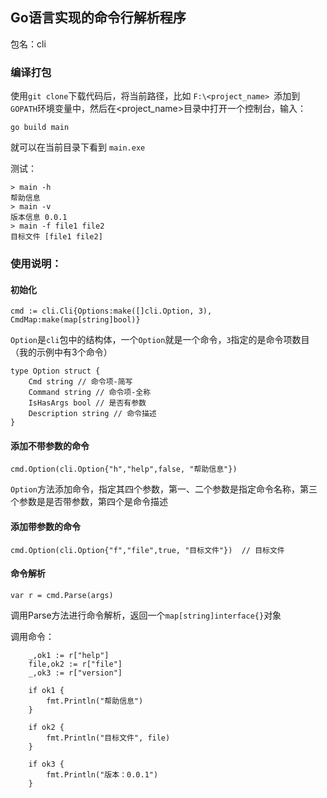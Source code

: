 ## Go语言实现的命令行解析程序

包名：cli

### 编译打包

使用`git clone`下载代码后，将当前路径，比如 `F:\<project_name> `添加到`GOPATH`环境变量中，然后在<project_name>目录中打开一个控制台，输入：
```
go build main
```
就可以在当前目录下看到 `main.exe`

测试：
```
> main -h
帮助信息
> main -v
版本信息 0.0.1
> main -f file1 file2
目标文件 [file1 file2]
```

### 使用说明：

#### 初始化
```
cmd := cli.Cli{Options:make([]cli.Option, 3), CmdMap:make(map[string]bool)}
```
`Option`是`cli`包中的结构体，一个`Option`就是一个命令，`3`指定的是命令项数目（我的示例中有3个命令）

```
type Option struct {
	Cmd string // 命令项-简写
	Command string // 命令项-全称
	IsHasArgs bool // 是否有参数
	Description string // 命令描述
}
```

#### 添加不带参数的命令

```
cmd.Option(cli.Option{"h","help",false, "帮助信息"})
```

`Option`方法添加命令，指定其四个参数，第一、二个参数是指定命令名称，第三个参数是是否带参数，第四个是命令描述

#### 添加带参数的命令
```
cmd.Option(cli.Option{"f","file",true, "目标文件"})  // 目标文件
```

#### 命令解析
```
var r = cmd.Parse(args)
```

调用Parse方法进行命令解析，返回一个`map[string]interface{}`对象

调用命令：
```
	_,ok1 := r["help"]
	file,ok2 := r["file"]
	_,ok3 := r["version"]

	if ok1 {
		fmt.Println("帮助信息")
	}

	if ok2 {
		fmt.Println("目标文件", file)
	}

	if ok3 {
		fmt.Println("版本：0.0.1")
	}
```





